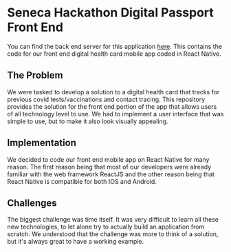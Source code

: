 # Seneca Hackathon Digital Passport Front End
You can find the back end server for this application [here](https://github.com/raymondchuu/seneca-hackathon-digital-passport-backend). This contains the code for our front end digital health card mobile app coded in React Native. 

## The Problem
We were tasked to develop a solution to a digital health card that tracks for previous covid tests/vaccinations and contact tracing. This repository provides the solution for the front end portion of the app that allows users of all technology level to use. We had to implement a user interface that was simple to use, but to make it also look visually appealing.

## Implementation
We decided to code our front end mobile app on React Native for many reason. The first reason being that most of our developers were already familiar with the web framework ReactJS and the other reason being that React Native is compatible for both IOS and Android. 

## Challenges
The biggest challenge was time itself. It was very difficult to learn all these new technologies, to let alone try to actually build an application from scratch. We understood that the challenge was more to think of a solution, but it's always great to have a working example.